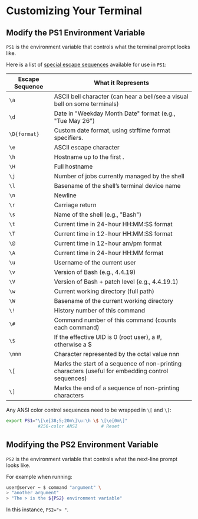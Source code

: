 
# Customizing Your Terminal



## Modify the PS1 Environment Variable

`PS1` is the environment variable that controls what the terminal prompt looks like.  

Here is a list of 
[special escape sequences](https://www.computerhope.com/unix/ubash.htm#prompting)
available for use in `PS1`:  

|  Escape Sequence  |   What it Represents      |
|-------------------|---------------------------|
|  `\a`          |   ASCII bell character (can hear a bell/see a visual bell on some terminals) |
|  `\d`          |   Date in "Weekday Month Date" format (e.g., "Tue May 26") |
|  `\D{format}`  |   Custom date format, using strftime format specifiers. |
|  `\e`          |   ASCII escape character |
|  `\h`          |   Hostname up to the first . |
|  `\H`          |   Full hostname |
|  `\j`          |   Number of jobs currently managed by the shell |
|  `\l`          |   Basename of the shell’s terminal device name |
|  `\n`          |   Newline |
|  `\r`          |   Carriage return |
|  `\s`          |   Name of the shell (e.g., "Bash") |
|  `\t`          |   Current time in 24-hour HH:MM:SS format |
|  `\T`          |   Current time in 12-hour HH:MM:SS format |
|  `\@`          |   Current time in 12-hour am/pm format |
|  `\A`          |   Current time in 24-hour HH:MM format |
|  `\u`          |   Username of the current user |
|  `\v`          |   Version of Bash (e.g., 4.4.19) |
|  `\V`          |   Version of Bash + patch level (e.g., 4.4.19.1) |
|  `\w`          |   Current working directory (full path) |
|  `\W`          |   Basename of the current working directory |
|  `\!`          |   History number of this command |
|  `\#`          |   Command number of this command (counts each command) |
|  `\$`          |   If the effective UID is 0 (root user), a #, otherwise a $ |
|  `\nnn`        |   Character represented by the octal value nnn |
|  `\[`          |   Marks the start of a sequence of non-printing characters (useful for embedding control sequences) |
|  `\]`          |   Marks the end of a sequence of non-printing characters |

Any ANSI color control sequences need to be wrapped in `\[` and `\]`:
```bash
export PS1="\[\e[38;5;20m\]\u:\h \$ \[\e[0m\]"
            #256-color ANSI         # Reset
```

## Modifying the PS2 Environment Variable

`PS2` is the environment variable that controls what the next-line prompt looks like.  

For example when running:
```bash
user@server ~ $ command "argument" \
> "another argument"
> "The > is the ${PS2} environment variable"
```
In this instance, `PS2="> "`.  


